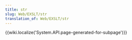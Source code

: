 ```yaml
---
title: str
slug: Web/EXSLT/str
translation_of: Web/EXSLT/str
---
```

<p>{{wiki.localize('System.API.page-generated-for-subpage')}}</p>
